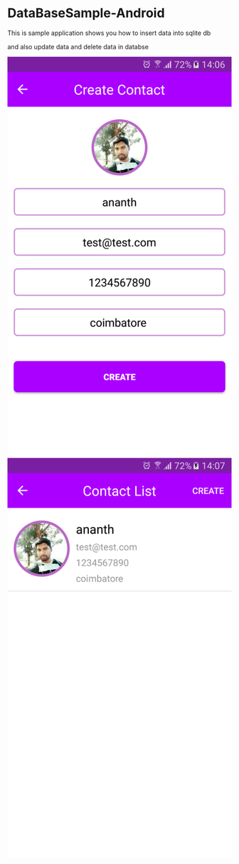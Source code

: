 # DataBaseSample-Android
This is sample application shows you how to insert data into sqlite db

and also update data and delete data in databse

![alt tag](https://github.com/ananth10/DataBaseSample-Android/blob/master/create_contact.png)
![alt tag](https://github.com/ananth10/DataBaseSample-Android/blob/master/contact_detail.png)

